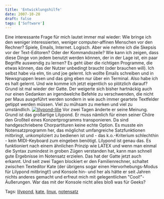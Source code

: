 ```yaml
---
title: 'Entwicklungshilfe'
date: 2007-10-28
draft: false
tags: ['Software']
---
```


Eine interessante Frage für mich lautet immer mal wieder: Wie bringe ich den weniger interessierten, weniger computer-affinen Menschen vor den Rechner? Spiele, Emails, Internet. Logisch. Aber wie nehme ich die Skepsis vor der Text-Editoren? Oder der Kommandozeile? Wie kann ich zeigen, dass diese Dinge von jedem benutzt werden können, der in der Lage ist, ein paar Begriffe auswendig zu lernen? Es geht über die richtigen Programme, die etwas können, das der Nutzer unbedingt braucht (oder brauchen will). Ich selbst habe via elm, tin und joe gelernt. Ich wollte Emails schreiben und in Newsgruppen lesen und das ging eben nur über ein Terminal. Also habe ich es halt gelernt. Und wie komme ich jetzt eigentlich so plötzlich darauf? Grund ist mal wieder der Gatte. Der weigerte sich bisher hartnäckig auch nur einen Gedanken an irgendwelche Befehle zu verschwenden, die nicht per Maus ausgeführt werden sondern in wie auch immer geartete Textfelder getippt werden müssen. Viel zu mühsam zu merken und viel zu umständlich. [![lilypond-lilie](http://farm3.static.flickr.com/2242/1788832252_8518029881_o.png)](http://www.flickr.com/photos/troubalex/1788832252/ "lilypond-lilie von troubalex in Flickr") Vor zwei Tagen änderte er seine Meinung. Grund ist das großartige Lilypond. Er muss nämlich für einen seiner Chöre den Großteil eines Konzertprogramms transponieren. Da sind handgeschriebene Chorpartituren keine echte Option. Es musste ein Notensatzprogramm her, das möglichst umfangreiche Satzfunktionen mitbringt, unkompliziert zu bedienen ist und - das k.o.-Kriterium schlechthin - kein MIDI-Keyboard zum eingeben benötigt. Lilypond ist genau das. Es funktioniert nach einem ähnlichen Prinzip wie LATEX und wenn man einmal die Syntax zumindest in groben Zügen verstanden hat, kann man schnell gute Ergebnisse im Notensatz erzielen. Das hat der Gatte jetzt auch erkannt. Und seit zwei Tagen blockiert er den Familienrechner, schaltet zwischen Texteditor Kate (der übrigens sogar einen Hervorhebungs-Modus für Lilypond mitbringt!) und Konsole hin- und her als hätte er seit Jahren nichts anderes gemacht und erfreut mich mit gelegentlichen "Cool!"-Äußerungen. War das mit der Konsole nicht alles bloß was für Geeks?

Tags: [lilypond](http://technorati.com/tag/lilypond), [kate](http://technorati.com/tag/kate), [linux](http://technorati.com/tag/%20%20linux), [notensatz](http://technorati.com/tag/%20%20notensatz)